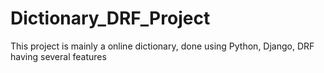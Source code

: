 # Dictionary_DRF_Project
This project is mainly a online dictionary, done using Python, Django, DRF having several features
